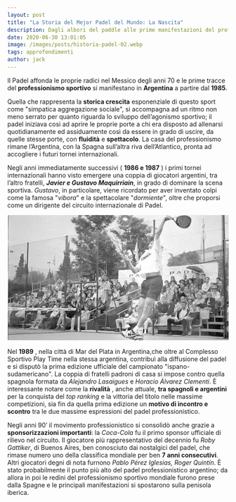 ```yaml
---
layout: post
title: "La Storia del Mejor Padel del Mundo: La Nascita"
description: Dagli albori del paddle alle prime manifestazioni del professionismo sportivo internazionale.
date: 2020-06-30 13:01:05
image: /images/posts/historia-padel-02.webp
tags: approfondimenti
author: jack
---
```


Il Padel affonda le proprie radici nel Messico degli anni 70 e le prime tracce del **professionismo sportivo** si manifestano in **Argentina** a partire dal **1985**.

Quella che rappresenta la **storica crescita** esponenziale di questo sport come "simpatica aggregazione sociale", si accompagna ad un ritmo non meno serrato per quanto riguarda lo sviluppo dell’agonismo sportivo; il padel iniziava cosi ad aprire le proprie porte a chi era disposto ad allenarsi quotidianamente ed assiduamente così da essere in grado di uscire, da quelle stesse porte, con **fluidità** e **spettacolo**. La casa del professionismo rimane l’Argentina, con la Spagna sull’altra riva dell’Atlantico, pronta ad accogliere i futuri tornei internazionali.

Negli anni immediatamente successivi ( **1986 e 1987** ) i primi tornei internazionali hanno visto emergere una coppia di giocatori argentini, tra l’altro fratelli, _**Javier e Gustavo Maquirriain**_, in grado di dominare la scena sportiva. _Gustavo_, in particolare, viene ricordato per aver inventato colpi come la famosa "_vibora_" e la spettacolare "_dormiente_", oltre che proporsi come un dirigente del circuito internazionale di Padel.

![storia padel vintage primi tornei paddle](/images/posts/historia-padel-01.webp)

Nel **1989** , nella città di Mar del Plata in Argentina,che oltre al Complesso Sportivo Play Time nella stessa argentina, contribuì alla diffusione del padel e si disputò la prima edizione ufficiale del campionato "ispano-sudamericano". La coppia di fratelli padroni di casa si impose contro quella spagnola formata da _Alejandro Lasaigues_ e _Horacio Álvarez Clementi_. È interessante notare come la **rivalità** , anche attuale, **tra spagnoli e argentini** per la conquista del _top ranking_ e la vittoria del titolo nelle massime competizioni, sia fin da quella prima edizione un **motivo di incontro e scontro** tra le due massime espressioni del padel professionistico.

Negli anni 90’ il movimento professionistico si consolidò anche grazie a **sponsorizzazioni importanti**: la _Coca-Cola_ fu il primo sponsor ufficiale di rilievo nel circuito. Il giocatore più rappresentativo del decennio fu _Roby Gattiker_, di Buenos Aires, ben conosciuto dai nostalgici del padel, che rimase numero uno della classifica mondiale per ben **7 anni consecutivi**. Altri giocatori degni di nota furnono _Pablo Pérez Iglesias, Roger Quintín_. È stato probabilmente il punto più alto del padel professionistico argentino; da allora in poi le redini del professionismo sportivo mondiale furono prese dalla Spagne e le principali manifestazioni si spostarono sulla penisola iberica.
